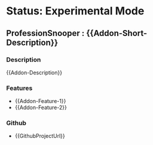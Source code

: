 # Status: Experimental Mode
## ProfessionSnooper : {{Addon-Short-Description}}

### Description
{{Addon-Description}}

### Features
- {{Addon-Feature-1}}
- {{Addon-Feature-2}}


### Github
- {{GithubProjectUrl}}
